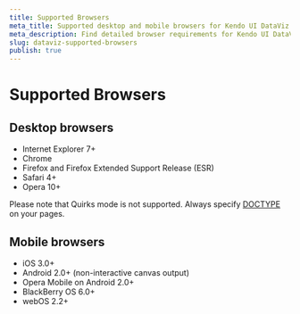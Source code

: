```yaml
---
title: Supported Browsers
meta_title: Supported desktop and mobile browsers for Kendo UI DataViz
meta_description: Find detailed browser requirements for Kendo UI DataViz suite.
slug: dataviz-supported-browsers
publish: true
---
```


# Supported Browsers

## Desktop browsers

*   Internet Explorer 7+
*   Chrome
*   Firefox and Firefox Extended Support Release (ESR)
*   Safari 4+
*   Opera 10+

Please note that Quirks mode is not supported. Always specify [DOCTYPE](http://reference.sitepoint.com/html/doctypes) on your pages.

## Mobile browsers

*   iOS 3.0+
*   Android 2.0+ (non-interactive canvas output)
*   Opera Mobile on Android 2.0+
*   BlackBerry OS 6.0+
*   webOS 2.2+
 
